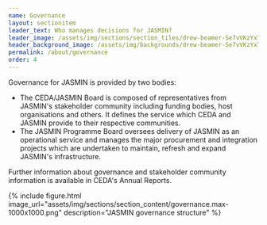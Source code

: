 ```yaml
---
name: Governance
layout: sectionitem
leader_text: Who manages decisions for JASMIN?
leader_image: /assets/img/sections/section_tiles/drew-beamer-Se7vVKzYxTI-unsplash.2e16d0ba.fill-1000x500.jpg
header_background_image: /assets/img/backgrounds/drew-beamer-Se7vVKzYxTI-unsplash.2e16d0ba.fill-2000x1000.jpg
permalink: /about/governance
order: 4
---
```


Governance for JASMIN is provided by two bodies:

* The CEDA/JASMIN Board is composed of representatives from JASMIN's stakeholder community including funding bodies, host organisations and others. It defines the service which CEDA and JASMIN provide to their respective communities.
* The JASMIN Programme Board oversees delivery of JASMIN as an operational service and manages the major procurement and integration projects which are undertaken to maintain, refresh and expand JASMIN's infrastructure.

Further information about governance and stakeholder community information is available in CEDA's Annual Reports.

{% include figure.html
    image_url="assets/img/sections/section_content/governance.max-1000x1000.png"
    description="JASMIN governance structure"
%}